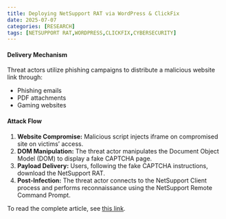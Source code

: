```yaml
---
title: Deploying NetSupport RAT via WordPress & ClickFix
date: 2025-07-07
categories: [RESEARCH]
tags: [NETSUPPORT RAT,WORDPRESS,CLICKFIX,CYBERSECURITY]
---
```


#### Delivery Mechanism
Threat actors utilize phishing campaigns to distribute a malicious website link through:

- Phishing emails
- PDF attachments
- Gaming websites

#### Attack Flow 
1. **Website Compromise:** Malicious script injects iframe on compromised site on victims’ access.
2. **DOM Manipulation:** The threat actor manipulates the Document Object Model (DOM) to display a fake CAPTCHA page.
3. **Payload Delivery:** Users, following the fake CAPTCHA instructions, download the NetSupport RAT.
4. **Post-Infection:** The threat actor connects to the NetSupport Client process and performs reconnaissance using the NetSupport Remote Command Prompt.

To read the complete article, see [this link](https://www.cybereason.com/blog/net-support-rat-wordpress-clickfix).